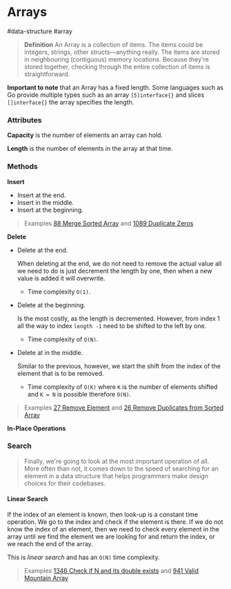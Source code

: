 # Arrays

#data-structure #array

> **Definition**
> An Array is a collection of items. The items could be integers, strings, other
> structs—anything really. The items are stored in neighbouring (contiguous)
> memory locations. Because they're stored together, checking through the entire
> collection of items is straightforward.

**Important to note** that an Array has a fixed length. Some languages such as Go
provide multiple types such as an array `[5]interface{}` and slices 
`[]interface{}` the array specifies the length.

### Attributes

**Capacity** is the number of elements an array can hold.

**Length** is the number of elements in the array at that time.

### Methods

**Insert**
- Insert at the end.
- Insert in the middle.
- Insert at the beginning.

> Examples
> [88 Merge Sorted Array](./88_merge_sorted_array_test.go) and
> [1089 Duplicate Zeros](./1089_duplicate_zeros_test.go)

**Delete**
- Delete at the end.

  When deleting at the end, we do not need to remove the actual value all we
  need to do is just decrement the length by one, then when a new value is
  added it will overwrite. 
  - Time complexity `O(1)`.

- Delete at the beginning.

  Is the most costly, as the length is decremented. However, from index 1 all
  the way to index `length -1` need to be shifted to the left by one. 
    - Time complexity of `O(N)`.

- Delete at in the middle.

  Similar to the previous, however, we start the shift from the index of the
  element that is to be removed. 
    - Time complexity of `O(K)` where `K` is the number of elements shifted and
      `K = N` is possible therefore `O(N)`.

> Examples 
> [27 Remove Element](./27_remove_element_test.go) and 
> [26 Remove Duplicates from Sorted Array](./26_remove_duplicates_from_sorted_array_test.go)

**In-Place Operations**

### Search

> Finally, we're going to look at the most important operation of all. More 
> often than not, it comes down to the speed of searching for an element in a 
> data structure that helps programmers make design choices for their codebases.

#### Linear Search

If the index of an element is known, then look-up is a constant time operation.
We go to the index and check if the element is there. If we do not know the
index of an element, then we need to check every element in the array until we
find the element we are looking for and return the index, or we reach the end
of the array.

This is _linear search_ and has an `O(N)` time complexity.

> Examples [1346 Check if N and its double exists](./1346_check_if_n_and_its_double_exist_test.go) 
> and [941 Valid Mountain Array](./941_valid_mountain_array_test.go)
